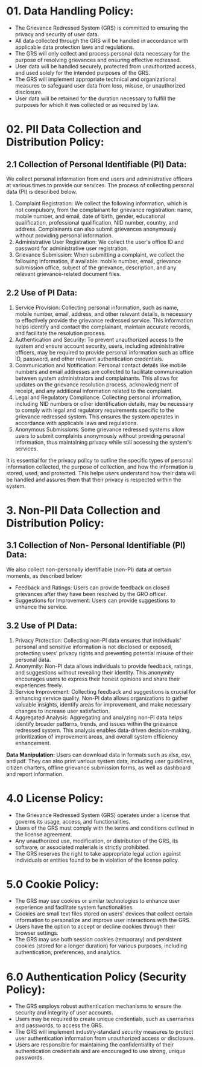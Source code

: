 ﻿
# **01. Data Handling Policy:**
- The Grievance Redressed System (GRS) is committed to ensuring the privacy and security of user data.
- All data collected through the GRS will be handled in accordance with applicable data protection laws and regulations.
- The GRS will only collect and process personal data necessary for the purpose of resolving grievances and ensuring effective redressed.
- User data will be handled securely, protected from unauthorized access, and used solely for the intended purposes of the GRS.
- The GRS will implement appropriate technical and organizational measures to safeguard user data from loss, misuse, or unauthorized disclosure.
- User data will be retained for the duration necessary to fulfill the purposes for which it was collected or as required by law.
# **02. PII Data Collection and Distribution Policy:**

## **2.1 Collection of Personal Identifiable (PI) Data:**

We collect personal information from end users and administrative officers at various times to provide our services. The process of collecting personal data (PI) is described below.

1. Complaint Registration: We collect the following information, which is not compulsory, from the complainant for grievance registration: name, mobile number, and email, date of birth, gender, educational qualification, professional qualification, NID number, country, and address. Complainants can also submit grievances anonymously without providing personal information.
1. Administrative User Registration: We collect the user's office ID and password for administrative user registration.
1. Grievance Submission: When submitting a complaint, we collect the following information, if available: mobile number, email, grievance submission office, subject of the grievance, description, and any relevant grievance-related document files.
## **2.2 Use of PI Data:**
1. Service Provision: Collecting personal information, such as name, mobile number, email, address, and other relevant details, is necessary to effectively provide the grievance redressed service. This information helps identify and contact the complainant, maintain accurate records, and facilitate the resolution process.
1. Authentication and Security: To prevent unauthorized access to the system and ensure account security, users, including administrative officers, may be required to provide personal information such as office ID, password, and other relevant authentication credentials.
1. Communication and Notification: Personal contact details like mobile numbers and email addresses are collected to facilitate communication between system administrators and complainants. This allows for updates on the grievance resolution process, acknowledgment of receipt, and any additional information related to the complaint.
1. Legal and Regulatory Compliance: Collecting personal information, including NID numbers or other identification details, may be necessary to comply with legal and regulatory requirements specific to the grievance redressed system. This ensures the system operates in accordance with applicable laws and regulations.
1. Anonymous Submissions: Some grievance redressed systems allow users to submit complaints anonymously without providing personal information, thus maintaining privacy while still accessing the system's services.

It is essential for the privacy policy to outline the specific types of personal information collected, the purpose of collection, and how the information is stored, used, and protected. This helps users understand how their data will be handled and assures them that their privacy is respected within the system.

# **3. Non-PII Data Collection and Distribution Policy:**

## **3.1 Collection of Non- Personal Identifiable (PI) Data:**


We also collect non-personally identifiable (non-PI) data at certain moments, as described below:

- Feedback and Ratings: Users can provide feedback on closed grievances after they have been resolved by the GRO officer.
- Suggestions for Improvement: Users can provide suggestions to enhance the service.

## **3.2 Use of PI Data:**

1. Privacy Protection: Collecting non-PI data ensures that individuals' personal and sensitive information is not disclosed or exposed, protecting users' privacy rights and preventing potential misuse of their personal data.
1. Anonymity: Non-PI data allows individuals to provide feedback, ratings, and suggestions without revealing their identity. This anonymity encourages users to express their honest opinions and share their experiences freely.
1. Service Improvement: Collecting feedback and suggestions is crucial for enhancing service quality. Non-PI data allows organizations to gather valuable insights, identify areas for improvement, and make necessary changes to increase user satisfaction.
1. Aggregated Analysis: Aggregating and analyzing non-PI data helps identify broader patterns, trends, and issues within the grievance redressed system. This analysis enables data-driven decision-making, prioritization of improvement areas, and overall system efficiency enhancement.


**Data Manipulation:** Users can download data in formats such as xlsx, csv, and pdf. They can also print various system data, including user guidelines, citizen charters, offline grievance submission forms, as well as dashboard and report information.

# **4.0 License Policy:**
- The Grievance Redressed System (GRS) operates under a license that governs its usage, access, and functionalities.
- Users of the GRS must comply with the terms and conditions outlined in the license agreement.
- Any unauthorized use, modification, or distribution of the GRS, its software, or associated materials is strictly prohibited.
- The GRS reserves the right to take appropriate legal action against individuals or entities found to be in violation of the license policy.
# **5.0 Cookie Policy:**
- The GRS may use cookies or similar technologies to enhance user experience and facilitate system functionalities.
- Cookies are small text files stored on users' devices that collect certain information to personalize and improve user interactions with the GRS.
- Users have the option to accept or decline cookies through their browser settings.
- The GRS may use both session cookies (temporary) and persistent cookies (stored for a longer duration) for various purposes, including authentication, preferences, and analytics.
# **6.0 Authentication Policy (Security Policy):**
- The GRS employs robust authentication mechanisms to ensure the security and integrity of user accounts.
- Users may be required to create unique credentials, such as usernames and passwords, to access the GRS.
- The GRS will implement industry-standard security measures to protect user authentication information from unauthorized access or disclosure.
- Users are responsible for maintaining the confidentiality of their authentication credentials and are encouraged to use strong, unique passwords.



